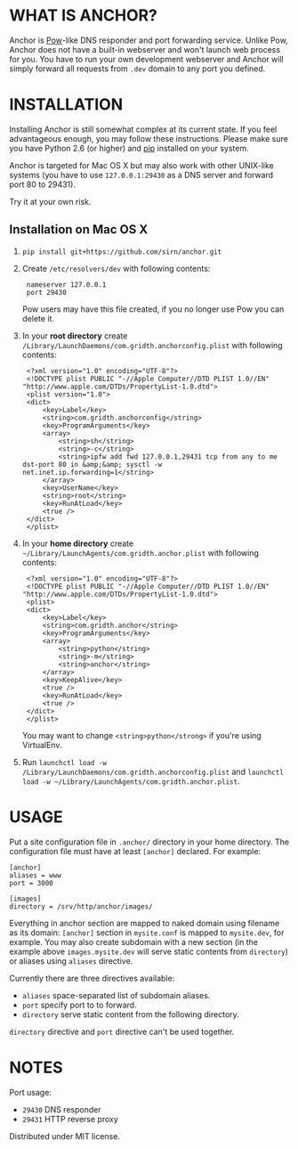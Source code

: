 # WHAT IS ANCHOR?

Anchor is [Pow](http://pow.cx/)-like DNS responder and port forwarding service. Unlike Pow, Anchor does not have a built-in webserver and won't launch web process for you. You have to run your own development webserver and Anchor will simply forward all requests from `.dev` domain to any port you defined.

# INSTALLATION

Installing Anchor is still somewhat complex at its current state. If you feel advantageous enough, you may follow these instructions. Please make sure you have Python 2.6 (or higher) and [pip](http://www.pip-installer.org/en/latest/index.html) installed on your system.

Anchor is targeted for Mac OS X but may also work with other UNIX-like systems (you have to use `127.0.0.1:29430` as a DNS server and forward port 80 to 29431).

Try it at your own risk.

## Installation on Mac OS X

1. `pip install git+https://github.com/sirn/anchor.git`
2. Create `/etc/resolvers/dev` with following contents:

        nameserver 127.0.0.1
        port 29430

    Pow users may have this file created, if you no longer use Pow you can delete it.

3. In your **root directory** create `/Library/LaunchDaemons/com.gridth.anchorconfig.plist` with following contents:

        <?xml version="1.0" encoding="UTF-8"?>
        <!DOCTYPE plist PUBLIC "-//Apple Computer//DTD PLIST 1.0//EN" "http://www.apple.com/DTDs/PropertyList-1.0.dtd">
        <plist version="1.0">
        <dict>
            <key>Label</key>
            <string>com.gridth.anchorconfig</string>
            <key>ProgramArguments</key>
            <array>
                <string>sh</string>
                <string>-c</string>
                <string>ipfw add fwd 127.0.0.1,29431 tcp from any to me dst-port 80 in &amp;&amp; sysctl -w net.inet.ip.forwarding=1</string>
            </array>
            <key>UserName</key>
            <string>root</string>
            <key>RunAtLoad</key>
            <true />
        </dict>
        </plist>

4. In your **home directory** create `~/Library/LaunchAgents/com.gridth.anchor.plist` with following contents:

        <?xml version="1.0" encoding="UTF-8"?>
        <!DOCTYPE plist PUBLIC "-//Apple Computer//DTD PLIST 1.0//EN" "http://www.apple.com/DTDs/PropertyList-1.0.dtd">
        <plist>
        <dict>
            <key>Label</key>
            <string>com.gridth.anchor</string>
            <key>ProgramArguments</key>
            <array>
                <string>python</string>
                <string>-m</string>
                <string>anchor</string>
            </array>
            <key>KeepAlive</key>
            <true />
            <key>RunAtLoad</key>
            <true />
        </dict>
        </plist>

    You may want to change `<string>python</strong>` if you're using VirtualEnv.

5. Run `launchctl load -w /Library/LaunchDaemons/com.gridth.anchorconfig.plist` and `launchctl load -w ~/Library/LaunchAgents/com.gridth.anchor.plist`.

# USAGE

Put a site configuration file in `.anchor/` directory in your home directory. The configuration file must have at least `[anchor]` declared. For example:

    [anchor]
    aliases = www
    port = 3000

    [images]
    directory = /srv/http/anchor/images/

Everything in anchor section are mapped to naked domain using filename as its domain: `[anchor]` section in `mysite.conf` is mapped to `mysite.dev`, for example. You may also create subdomain with a new section (in the example above `images.mysite.dev` will serve static contents from `directory`) or aliases using `aliases` directive.

Currently there are three directives available:

* `aliases` space-separated list of subdomain aliases.
* `port` specify port to to forward.
* `directory` serve static content from the following directory.

`directory` directive and `port` directive can't be used together.

# NOTES

Port usage:

* `29430` DNS responder
* `29431` HTTP reverse proxy

Distributed under MIT license.
